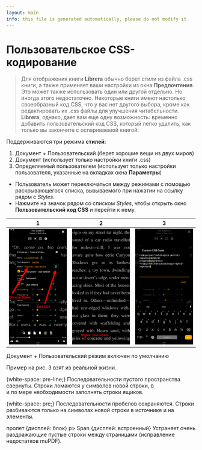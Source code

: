 ```yaml
---
layout: main
info: this file is generated automatically, please do not modify it
---
```


# Пользовательское CSS-кодирование

> Для отображения книги **Librera** обычно берет стили из файла .css книги, а также применяет ваши настройки из окна **Предпочтения**. Это может также использовать один или другой отдельно. Но иногда этого недостаточно. Некоторые книги имеют настолько своеобразный код CSS, что у вас нет другого выбора, кроме как редактировать их .css файлы для улучшения читабельности. **Librera**, однако, дает вам еще одну возможность: временно добавить пользовательский код CSS, который легко удалить, как только вы закончите с оспариваемой книгой.

Поддерживаются три режима **стилей**:

1. Документ + Пользовательский (берет хорошие вещи из двух миров)
2. Документ (использует только настройки книги .css)
3. Определяемый пользователем (использует только настройки пользователя, указанные на вкладках окна **Параметры**)

* Пользователь может переключаться между режимами с помощью раскрывающегося списка, вызываемого при нажатии на ссылку рядом с _Styles_.
* Нажмите на значок рядом со списком _Styles_, чтобы открыть окно **Пользовательский код CSS** и перейти к нему.

|1|2|3|
|-|-|-|
|![](1.png)|![](2.png)|![](3.png)|

Документ + Пользовательский режим включен по умолчанию

Пример на рис. 3 взят из реальной жизни.

{white-space: pre-line;}
Последовательности пустого пространства свернуты. Строки ломаются у символов новой строки, в <br> и по мере необходимости заполнять строки ящиков.

{white-space: pre;}
Последовательности пробелов сохраняются. Строки разбиваются только на символах новой строки в источнике и на <br> элементы.

пролет {дисплей: блок}
р&gt; Span {дисплей: встроенный}
Устраняет очень раздражающие пустые строки между страницами (исправление недостатков muPDF).
